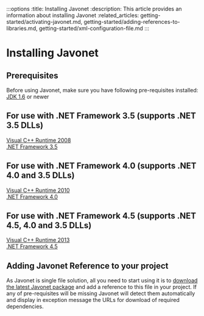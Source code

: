 :::options
:title: Installing Javonet
:description: This article provides an information about installing Javonet
:related_articles: getting-started/activating-javonet.md, getting-started/adding-references-to-libraries.md, getting-started/xml-configuration-file.md
:::

# Installing Javonet

## Prerequisites

Before using Javonet, make sure you have following pre-requisites installed:  
[JDK 1.6](https://www.oracle.com/pl/java/technologies/javase-java-archive-javase6-downloads.html) or newer  

## For use with .NET Framework 3.5 (supports .NET 3.5 DLLs)
[Visual C++ Runtime 2008](https://www.microsoft.com/en-us/download/details.aspx?id=26368)  
[.NET Framework 3.5](https://www.microsoft.com/en-us/download/details.aspx?id=22)  

## For use with .NET Framework 4.0 (supports .NET 4.0 and 3.5 DLLs)
[Visual C++ Runtime 2010](https://www.microsoft.com/en-us/download/details.aspx?id=26999)  
[.NET Framework 4.0](https://www.microsoft.com/en-us/download/details.aspx?id=17718)  

## For use with .NET Framework 4.5 (supports .NET 4.5, 4.0 and 3.5 DLLs)

[Visual C++ Runtime 2013](https://www.microsoft.com/en-us/download/details.aspx?id=40784)  
[.NET Framework 4.5](https://www.microsoft.com/en-us/download/details.aspx?id=30653)  

## Adding Javonet Reference to your project

As Javonet is single file solution, all you need to start using it is to [download the latest Javonet package](https://my.javonet.com/signup/) and add a reference to this file in your project. If any of pre-requisites will be missing Javonet will detect them automatically and display in exception message the URLs for download of required dependencies.